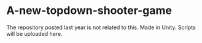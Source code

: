 # A-new-topdown-shooter-game
The repository posted last year is not related to this.
Made in Unity. Scripts will be uploaded here.
